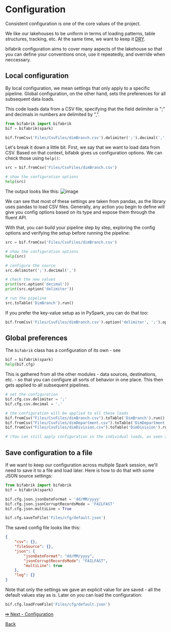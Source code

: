# Configuration

Consistent configuration is one of the core values of the project.

We like our lakehouses to be uniform in terms of loading patterns, table structures, tracking, etc. At the same time, we want to keep it [DRY](https://en.wikipedia.org/wiki/Don%27t_repeat_yourself).

bifabrik configuration aims to cover many aspects of the lakehouse so that you can define your conventions once, use it repeatedly, and override when neccessary.

## Local configuration
By local configuration, we mean settings that only apply to a specific pipeline. Global configuration, on the other hand, sets the preferences for all subsequent data loads.

This code loads data from a CSV file, specifying that the field delimiter is ";" and decimals in numbers are delimited by ",".
```python
from bifabrik import bifabrik
bif = bifabrik(spark)

bif.fromCsv('Files/CsvFiles/dimBranch.csv').delimiter(';').decimal(',').toTable('DimBranch').run()
```

Let's break it down a little bit. First, we say that we want to load data from CSV. Based on that context, bifabik gives us configuration options. We can check those using `help()`:

```python
src = bif.fromCsv('Files/CsvFiles/dimBranch.csv')

# show the configuration options
help(src)
```
The output looks like this:
![image](https://github.com/rjankovic/bifabrik/assets/2221666/8dc00d97-e5d3-4d23-a8f5-211095218d9d)


We can see that most of these settings are taken from pandas, as the library uses pandas to load CSV files. Generally, any action you begin to define will give you config options based on its type and expose them through the fluent API.

With that, you can build your pipeline step by step, exploring the config options and verifying the setup before running the pipeline:

```python
src = bif.fromCsv('Files/CsvFiles/dimBranch.csv')

# show the configuration options
help(src)

# configure the source
src.delimiter(';').decimal(',')

# check the new values
print(src.option('decimal'))
print(src.option('delimiter'))

# run the pipeline
src.toTable('DimBranch').run()
```
If you prefer the key-value setup as in PySpark, you can do that too:

```python
bif.fromCsv('Files/CsvFiles/dimBranch.csv').option('delimiter', ';').option('decimal', ',').toTable('DimBranch').run()
```

## Global preferences
The `bifabrik` class has a configuration of its own - see

```python
bif = bifabrik(spark)
help(bif.cfg)
```

This is gathered from all the other modules - data sources, destinations, etc. - so that you can configure all sorts of behavior in one place. This then gets applied to all subsequent pipelines.

```python
# set the configuration
bif.cfg.csv.delimiter = ';'
bif.cfg.csv.decimal = ','

# the configuration will be applied to all these loads
bif.fromCsv("Files/CsvFiles/dimBranch.csv").toTable('DimBranch').run()
bif.fromCsv("Files/CsvFiles/dimDepartment.csv").toTable('DimDepartment').run()
bif.fromCsv("Files/CsvFiles/dimDivision.csv").toTable('DimDivision').run()

# (You can still apply configuration in the individual loads, as seen above, to override the global configuration.)
```

## Save configuration to a file

If we want to keep our configuration across multiple Spark session, we'll need to save it to a file and load later. Here is how to do that with some JSON source settings:

```python
from bifabrik import bifabrik
bif = bifabrik(spark)

bif.cfg.json.jsonDateFormat = 'dd/MM/yyyy'
bif.cfg.json.jsonCorruptRecordsMode = 'FAILFAST'
bif.cfg.json.multiLine = True

bif.cfg.saveToFile('Files/cfg/default.json')
```

The saved config file looks like this:

```json
{
    "csv": {},
    "fileSource": {},
    "json": {
        "jsonDateFormat": "dd/MM/yyyy",
        "jsonCorruptRecordsMode": "FAILFAST",
        "multiLine": true
    },
    "log": {}
}
```
Note that only the settings we gave an explicit value for are saved - all the default values stay as is.
Later on you can load the configuration:

```python
bif.cfg.loadFromFile('Files/cfg/default.json')
```



[__⇨__ Next - Configuration](configuration.md)

[Back](../index.md)
